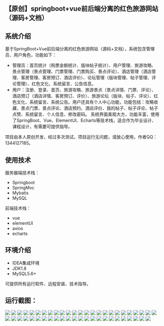 ## 【原创】springboot+vue前后端分离的红色旅游网站（源码+文档）

## 系统介绍

基于SpringBoot+Vue前后端分离的红色旅游网站（源码+文档），系统包含管理员、用户角色，功能如下：
- 管理员：首页统计（购票金额统计、版块帖子统计）、用户管理、旅游攻略、景点管理（景点管理、门票管理、门票购买、景点评论）、酒店管理（酒店管理、客房管理、客房预订、酒店评价）、论坛管理（版块管理、帖子管理、评论管理）、红色文化、系统留言、公告信息。
- 用户：注册、登录、首页、旅游攻略、旅游景点（景点详情、门票、评论）、酒店预订（酒店详情、客房预订、评价）、旅游论坛（版块、帖子、评论）、红色文化、系统留言、系统公告。用户还具有个人中心功能，功能包括：攻略收藏、景点门票、景点评论、酒店预约、酒店评价、我的帖子、帖子评论、帖子点赞、系统留言、个人信息、修改密码。
系统界面美观大方，功能丰富，使用了SpringBoot、Vue、ElementUI、Echarts等技术栈，适合作为毕业设计、课程设计，有需要可提供指导。

项目由本人原创开发，经过多次测试，项目运行无问题，请放心使用，作者QQ：1344127185。

## 使用技术

服务器端技术栈：

- Springboot
- SpringMvc
- Mybatis
- MySQL

前端技术栈：

- vue
- elementUI
- axios
- echarts

## 环境介绍

- IDEA集成环境
- JDK1.8
- MySQL5.6+

可提供所有运行软件、远程安装、技术指导。

## 运行截图：
![](https://github.com/itcoderyhl/tourism-server/blob/main/images/1.png)
![](https://github.com/itcoderyhl/tourism-server/blob/main/images/2.png)
![](https://github.com/itcoderyhl/tourism-server/blob/main/images/3.png)
![](https://github.com/itcoderyhl/tourism-server/blob/main/images/4.png)
![](https://github.com/itcoderyhl/tourism-server/blob/main/images/5.png)
![](https://github.com/itcoderyhl/tourism-server/blob/main/images/6.png)
![](https://github.com/itcoderyhl/tourism-server/blob/main/images/7.png)
![](https://github.com/itcoderyhl/tourism-server/blob/main/images/8.png)
![](https://github.com/itcoderyhl/tourism-server/blob/main/images/9.png)
![](https://github.com/itcoderyhl/tourism-server/blob/main/images/10.png)
![](https://github.com/itcoderyhl/tourism-server/blob/main/images/11.png)
![](https://github.com/itcoderyhl/tourism-server/blob/main/images/12.png)
![](https://github.com/itcoderyhl/tourism-server/blob/main/images/13.png)
![](https://github.com/itcoderyhl/tourism-server/blob/main/images/14.png)
![](https://github.com/itcoderyhl/tourism-server/blob/main/images/15.png)
![](https://github.com/itcoderyhl/tourism-server/blob/main/images/16.png)
![](https://github.com/itcoderyhl/tourism-server/blob/main/images/17.png)
![](https://github.com/itcoderyhl/tourism-server/blob/main/images/18.png)
![](https://github.com/itcoderyhl/tourism-server/blob/main/images/19.png)
![](https://github.com/itcoderyhl/tourism-server/blob/main/images/20.png)
![](https://github.com/itcoderyhl/tourism-server/blob/main/images/21.png)
![](https://github.com/itcoderyhl/tourism-server/blob/main/images/22.png)
![](https://github.com/itcoderyhl/tourism-server/blob/main/images/23.png)
![](https://github.com/itcoderyhl/tourism-server/blob/main/images/24.png)
![](https://github.com/itcoderyhl/tourism-server/blob/main/images/25.png)
![](https://github.com/itcoderyhl/tourism-server/blob/main/images/26.png)
![](https://github.com/itcoderyhl/tourism-server/blob/main/images/27.png)
![](https://github.com/itcoderyhl/tourism-server/blob/main/images/28.png)
![](https://github.com/itcoderyhl/tourism-server/blob/main/images/29.png)
![](https://github.com/itcoderyhl/tourism-server/blob/main/images/30.png)
![](https://github.com/itcoderyhl/tourism-server/blob/main/images/31.png)
![](https://github.com/itcoderyhl/tourism-server/blob/main/images/32.png)
![](https://github.com/itcoderyhl/tourism-server/blob/main/images/33.png)
![](https://github.com/itcoderyhl/tourism-server/blob/main/images/34.png)
![](https://github.com/itcoderyhl/tourism-server/blob/main/images/35.png)
![](https://github.com/itcoderyhl/tourism-server/blob/main/images/36.png)
![](https://github.com/itcoderyhl/tourism-server/blob/main/images/37.png)
![](https://github.com/itcoderyhl/tourism-server/blob/main/images/38.png)
![](https://github.com/itcoderyhl/tourism-server/blob/main/images/39.png)
![](https://github.com/itcoderyhl/tourism-server/blob/main/images/40.png)
![](https://github.com/itcoderyhl/tourism-server/blob/main/images/41.png)
![](https://github.com/itcoderyhl/tourism-server/blob/main/images/42.png)
![](https://github.com/itcoderyhl/tourism-server/blob/main/images/43.png)
![](https://github.com/itcoderyhl/tourism-server/blob/main/images/44.png)
![](https://github.com/itcoderyhl/tourism-server/blob/main/images/45.png)
![](https://github.com/itcoderyhl/tourism-server/blob/main/images/46.png)
![](https://github.com/itcoderyhl/tourism-server/blob/main/images/47.png)
![](https://github.com/itcoderyhl/tourism-server/blob/main/images/48.png)
![](https://github.com/itcoderyhl/tourism-server/blob/main/images/49.png)
